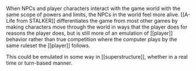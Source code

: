 When NPCs and player characters interact with the game world with the same scope of powers and limits, the NPCs in the world feel more alive. [[A-Life from STALKER]] differentiates the game from most other games by making characters move through the world in ways that the player does for reasons the player does, but is still more of an emulation of [[player]] behavior rather than true competition where the computer plays by the same ruleset the [[player]] follows.

This could be emulated in some way in [[superstructure]], whether in a real time or turn-based manner.